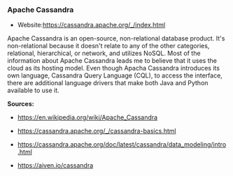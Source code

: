 ### Apache Cassandra

-   Website:<https://cassandra.apache.org/_/index.html>

Apache Cassandra is an open-source, non-relational database product. It's non-relational because it doesn't relate to any of the other categories, relational, hierarchical, or network, and utilizes NoSQL. Most of the information about Apache Cassandra leads me to believe that it uses the cloud as its hosting model. Even though Apacha Cassandra introduces its own language, Cassandra Query Language (CQL), to access the interface, there are additional language drivers that make both Java and Python available to use it.

**Sources:**

-   <https://en.wikipedia.org/wiki/Apache_Cassandra>

-   <https://cassandra.apache.org/_/cassandra-basics.html>

-   <https://cassandra.apache.org/doc/latest/cassandra/data_modeling/intro.html>

-   <https://aiven.io/cassandra>

